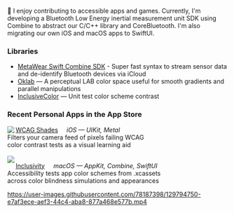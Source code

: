 👋  I enjoy contributing to accessible apps and games. Currently, I'm developing a Bluetooth Low Energy inertial measurement unit SDK using Combine to abstract our C/C++ library and CoreBluetooth. I'm also migrating our own iOS and macOS apps to SwiftUI.

### Libraries
* [MetaWear Swift Combine SDK](https://github.com/mbientlab/MetaWear-Swift-Combine-SDK) - Super fast syntax to stream sensor data and de-identify Bluetooth devices via iCloud
* [Oklab](https://github.com/importRyan/oklab/) — A perceptual LAB color space useful for smooth gradients and parallel manipulations
* [InclusiveColor](https://github.com/importRyan/inclusivecolor) — Unit test color scheme contrast


### Recent Personal Apps in the App Store
<img align="left" src="https://user-images.githubusercontent.com/78187398/129800344-222723a8-c508-4a9b-bb65-ff7b3b4995ac.png"> 

[WCAG Shades](https://apps.apple.com/app/wcag-shades/id1570595563) &nbsp; &nbsp; *iOS — UIKit, Metal*  
Filters your camera feed of pixels failing WCAG  
color contrast tests as a visual learning aid  
<br>
<img align="left" src="https://user-images.githubusercontent.com/78187398/129798982-46039684-c9c2-4ddf-add3-4a9650ab51b1.png">

[Inclusivity](https://apps.apple.com/app/inclusivity/id1566281154) &nbsp; &nbsp; *macOS — AppKit, Combine, SwiftUI*  
Accessibility tests app color schemes from .xcassets  
across color blindness simulations and appearances


https://user-images.githubusercontent.com/78187398/129794750-e7af3ece-aef3-44c4-aba8-877a468e577b.mp4


